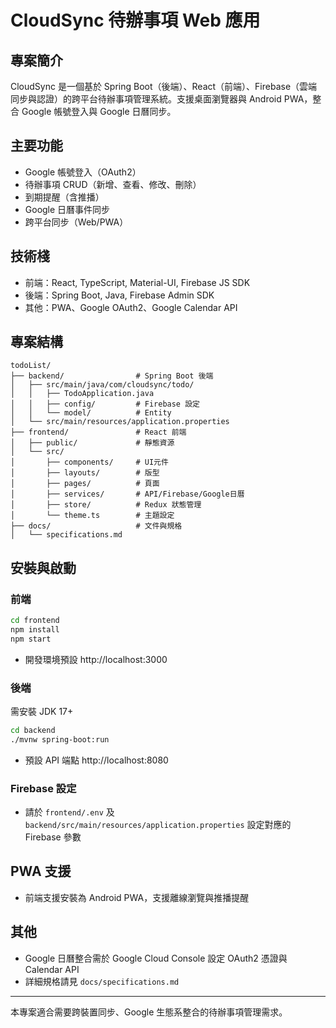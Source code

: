 # CloudSync 待辦事項 Web 應用

## 專案簡介
CloudSync 是一個基於 Spring Boot（後端）、React（前端）、Firebase（雲端同步與認證）的跨平台待辦事項管理系統。支援桌面瀏覽器與 Android PWA，整合 Google 帳號登入與 Google 日曆同步。

## 主要功能
- Google 帳號登入（OAuth2）
- 待辦事項 CRUD（新增、查看、修改、刪除）
- 到期提醒（含推播）
- Google 日曆事件同步
- 跨平台同步（Web/PWA）

## 技術棧
- 前端：React, TypeScript, Material-UI, Firebase JS SDK
- 後端：Spring Boot, Java, Firebase Admin SDK
- 其他：PWA、Google OAuth2、Google Calendar API

## 專案結構
```
todoList/
├── backend/                # Spring Boot 後端
│   ├── src/main/java/com/cloudsync/todo/
│   │   ├── TodoApplication.java
│   │   ├── config/         # Firebase 設定
│   │   └── model/          # Entity
│   └── src/main/resources/application.properties
├── frontend/               # React 前端
│   ├── public/             # 靜態資源
│   └── src/
│       ├── components/     # UI元件
│       ├── layouts/        # 版型
│       ├── pages/          # 頁面
│       ├── services/       # API/Firebase/Google日曆
│       ├── store/          # Redux 狀態管理
│       └── theme.ts        # 主題設定
├── docs/                   # 文件與規格
│   └── specifications.md
```

## 安裝與啟動

### 前端
```bash
cd frontend
npm install
npm start
```
- 開發環境預設 http://localhost:3000

### 後端
需安裝 JDK 17+
```bash
cd backend
./mvnw spring-boot:run
```
- 預設 API 端點 http://localhost:8080

### Firebase 設定
- 請於 `frontend/.env` 及 `backend/src/main/resources/application.properties` 設定對應的 Firebase 參數

## PWA 支援
- 前端支援安裝為 Android PWA，支援離線瀏覽與推播提醒

## 其他
- Google 日曆整合需於 Google Cloud Console 設定 OAuth2 憑證與 Calendar API
- 詳細規格請見 `docs/specifications.md`

---
本專案適合需要跨裝置同步、Google 生態系整合的待辦事項管理需求。
